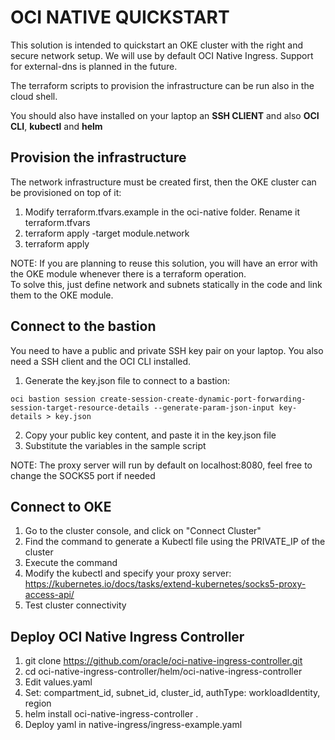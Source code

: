 # OCI NATIVE QUICKSTART
This solution is intended to quickstart an OKE cluster with the right and secure network setup.
We will use by default OCI Native Ingress. Support for external-dns is planned in the future.

The terraform scripts to provision the infrastructure can be run also in the cloud shell.

You should also have installed on your laptop an **SSH CLIENT** and also **OCI CLI**, **kubectl** and **helm**


## Provision the infrastructure

The network infrastructure must be created first, then the OKE cluster can be provisioned on top of it:

1. Modify terraform.tfvars.example in the oci-native folder. Rename it terraform.tfvars
2. terraform apply -target module.network
3. terraform apply

NOTE: If you are planning to reuse this solution, you will have an error with the OKE module whenever there is a terraform operation.  
To solve this, just define network and subnets statically in the code and link them to the OKE module.

## Connect to the bastion

You need to have a public and private SSH key pair on your laptop. You also need a SSH client and the OCI CLI installed.

1. Generate the key.json file to connect to a bastion:
```
oci bastion session create-session-create-dynamic-port-forwarding-session-target-resource-details --generate-param-json-input key-details > key.json
```
2. Copy your public key content, and paste it in the key.json file
3. Substitute the variables in the sample script

NOTE: The proxy server will run by default on localhost:8080, feel free to change the SOCKS5 port if needed

## Connect to OKE

1. Go to the cluster console, and click on "Connect Cluster"
2. Find the command to generate a Kubectl file using the PRIVATE_IP of the cluster
3. Execute the command
4. Modify the kubectl and specify your proxy server: https://kubernetes.io/docs/tasks/extend-kubernetes/socks5-proxy-access-api/
5. Test cluster connectivity

## Deploy OCI Native Ingress Controller

1. git clone https://github.com/oracle/oci-native-ingress-controller.git
2. cd oci-native-ingress-controller/helm/oci-native-ingress-controller
3. Edit values.yaml 
4. Set: compartment_id, subnet_id, cluster_id, authType: workloadIdentity, region 
5. helm install oci-native-ingress-controller .
6. Deploy yaml in native-ingress/ingress-example.yaml